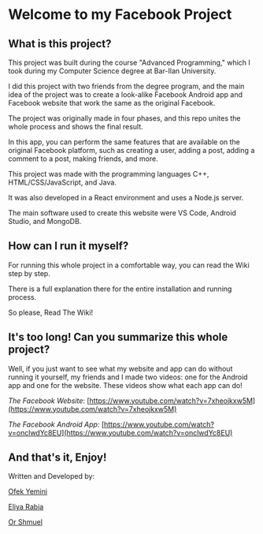 # Welcome to my Facebook Project

## What is this project?

This project was built during the course "Advanced Programming," which I took during my Computer Science degree at Bar-Ilan University.

I did this project with two friends from the degree program, and the main idea of the project was to create a look-alike Facebook Android app and Facebook website that work the same as the original Facebook.

The project was originally made in four phases, and this repo unites the whole process and shows the final result.

In this app, you can perform the same features that are available on the original Facebook platform, such as creating a user, adding a post, adding a comment to a post, making friends, and more.

This project was made with the programming languages C++, HTML/CSS/JavaScript, and Java.

It was also developed in a React environment and uses a Node.js server.

The main software used to create this website were VS Code, Android Studio, and MongoDB.

## How can I run it myself?

For running this whole project in a comfortable way, you can read the Wiki step by step.

There is a full explanation there for the entire installation and running process. 

So please, Read The Wiki!

## It's too long! Can you summarize this whole project?

Well, if you just want to see what my website and app can do without running it yourself, my friends and I made two videos: one for the Android app and one for the website. These videos show what each app can do!

*The Facebook Website*: [https://www.youtube.com/watch?v=7xheojkxw5M](https://www.youtube.com/watch?v=7xheojkxw5M)

*The Facebook Android App*: [https://www.youtube.com/watch?v=onclwdYc8EU](https://www.youtube.com/watch?v=onclwdYc8EU)

## And that's it, Enjoy! 
Written and Developed by:  

[Ofek Yemini](https://github.com/ofekyem) 

[Eliya Rabia](https://github.com/EliyaRabia) 

[Or Shmuel](https://github.com/orshmuel9)


